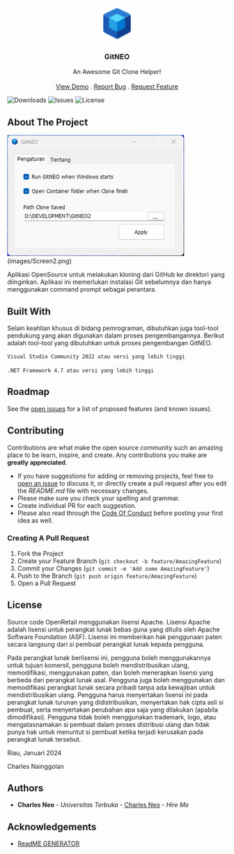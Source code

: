 <br/>
<p align="center">
  <a href="https://github.com/carlesneo70/GitNEO">
    <img src="images/logo.png" alt="Logo" width="80" height="80">
  </a>

  <h3 align="center">GitNEO</h3>

  <p align="center">
    An Awesome Git Clone Helper!
    <br/>
    <br/>
    <a href="https://github.com/carlesneo70/GitNEO">View Demo</a>
    .
    <a href="https://github.com/carlesneo70/GitNEO/issues">Report Bug</a>
    .
    <a href="https://github.com/carlesneo70/GitNEO/issues">Request Feature</a>
  </p>
</p>

![Downloads](https://img.shields.io/github/downloads/carlesneo70/GitNEO/total) ![Issues](https://img.shields.io/github/issues/carlesneo70/GitNEO) ![License](https://img.shields.io/github/license/carlesneo70/GitNEO) 

## About The Project

![Screen Shot](images/Screen1.png)(images/Screen2.png)

Aplikasi OpenSource untuk melakukan kloning dari GitHub ke direktori yang diinginkan. Aplikasi ini memerlukan instalasi Git sebelumnya dan hanya menggunakan command prompt sebagai perantara.

## Built With

Selain keahlian khusus di bidang pemrograman, dibutuhkan juga tool-tool pendukung yang akan digunakan dalam proses pengembangannya. Berikut adalah tool-tool yang dibutuhkan untuk proses pengembangan GitNEO.

    Visual Studio Community 2022 atau versi yang lebih tinggi

    .NET Framework 4.7 atau versi yang lebih tinggi

## Roadmap

See the [open issues](https://github.com/carlesneo70/GitNEO/issues) for a list of proposed features (and known issues).

## Contributing

Contributions are what make the open source community such an amazing place to be learn, inspire, and create. Any contributions you make are **greatly appreciated**.
* If you have suggestions for adding or removing projects, feel free to [open an issue](https://github.com/carlesneo70/GitNEO/issues/new) to discuss it, or directly create a pull request after you edit the *README.md* file with necessary changes.
* Please make sure you check your spelling and grammar.
* Create individual PR for each suggestion.
* Please also read through the [Code Of Conduct](https://github.com/carlesneo70/GitNEO/blob/main/CODE_OF_CONDUCT.md) before posting your first idea as well.

### Creating A Pull Request

1. Fork the Project
2. Create your Feature Branch (`git checkout -b feature/AmazingFeature`)
3. Commit your Changes (`git commit -m 'Add some AmazingFeature'`)
4. Push to the Branch (`git push origin feature/AmazingFeature`)
5. Open a Pull Request

## License

Source code OpenRetail menggunakan lisensi Apache. Lisensi Apache adalah lisensi untuk perangkat lunak bebas guna yang ditulis oleh Apache Software Foundation (ASF). Lisensi ini memberikan hak penggunaan paten secara langsung dari si pembuat perangkat lunak kepada pengguna.

Pada perangkat lunak berlisensi ini, pengguna boleh menggunakannya untuk tujuan komersil, pengguna boleh mendistribusikan ulang, memodifikasi, menggunakan paten, dan boleh menerapkan lisensi yang berbeda dari perangkat lunak asal. Pengguna juga boleh menggunakan dan memodifikasi perangkat lunak secara pribadi tanpa ada kewajiban untuk mendistribusikan ulang. Pengguna harus menyertakan lisensi ini pada perangkat lunak turunan yang didistribusikan, menyertakan hak cipta asli si pembuat, serta menyertakan perubahan apa saja yang dilakukan (apabila dimodifikasi). Pengguna tidak boleh menggunakan trademark, logo, atau mengatasnamakan si pembuat dalam proses distribusi ulang dan tidak punya hak untuk menuntut si pembuat ketika terjadi kerusakan pada perangkat lunak tersebut.

Riau, Januari 2024

Charles Nainggolan

## Authors

* **Charles Neo** - *Universitas Terbuka* - [Charles Neo](https://github.com/carlesneo70/) - *Hire Me*

## Acknowledgements

* [ReadME GENERATOR](https://readme.shaankhan.dev/)
